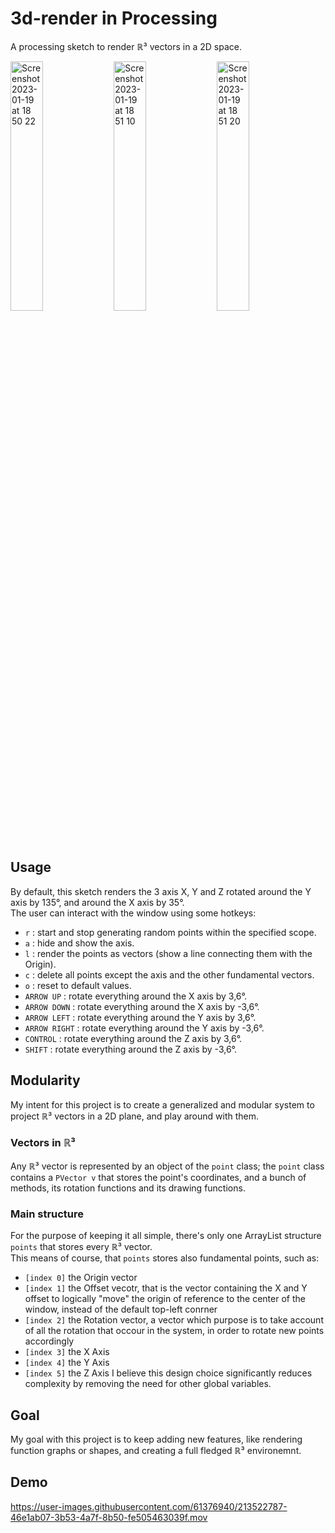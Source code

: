 # 3d-render in Processing

A processing sketch to render ℝ³ vectors in a 2D space.

<img width="32%" alt="Screenshot 2023-01-19 at 18 50 22" src="https://user-images.githubusercontent.com/61376940/213523701-3229a566-d5a7-4027-b941-3558ed3f9b88.png"> <img width="32%" alt="Screenshot 2023-01-19 at 18 51 10" src="https://user-images.githubusercontent.com/61376940/213523677-a5dacf1f-8c1b-4add-a194-6c552a8308b4.png"> <img width="32%" alt="Screenshot 2023-01-19 at 18 51 20" src="https://user-images.githubusercontent.com/61376940/213523692-253090af-8e97-49c8-b60d-6202b4390635.png">

## Usage  

  By default, this sketch renders the 3 axis X, Y and Z rotated around the Y axis by 135°, and around the X axis by 35°.  
  The user can interact with the window using some hotkeys:
  - `r` : start and stop generating random points within the specified scope.
  - `a` : hide and show the axis.
  - `l` : render the points as vectors (show a line connecting them with the Origin).
  - `c` : delete all points except the axis and the other fundamental vectors.
  - `o` : reset to default values.
  - `ARROW UP` : rotate everything around the X axis by 3,6°.
  - `ARROW DOWN` : rotate everything around the X axis by -3,6°.
  - `ARROW LEFT` : rotate everything around the Y axis by 3,6°.
  - `ARROW RIGHT` : rotate everything around the Y axis by -3,6°.
  - `CONTROL` : rotate everything around the Z axis by 3,6°.
  - `SHIFT` : rotate everything around the Z axis by -3,6°.

## Modularity
My intent for this project is to create a generalized and modular system to project ℝ³ vectors in a 2D plane, and play around with them.  
### Vectors in ℝ³
Any ℝ³ vector is represented by an object of the `point` class; the `point` class contains a `PVector v` that stores the point's coordinates, and a bunch of methods, its rotation functions and its drawing functions.

### Main structure
For the purpose of keeping it all simple, there's only one ArrayList structure `points` that stores every ℝ³ vector.  
This means of course, that `points` stores also fundamental points, such as:
- `[index 0]` the Origin vector 
- `[index 1]` the Offset vecotr, that is the vector containing the X and Y offset to logically "move" the origin of reference to the center of the window, instead of the default top-left conrner
- `[index 2]` the Rotation vector, a vector which purpose is to take account of all the rotation that occour in the system, in order to rotate new points accordingly
- `[index 3]` the X Axis
- `[index 4]` the Y Axis
- `[index 5]` the Z Axis
I believe this design choice significantly reduces complexity by removing the need for other global variables.

## Goal
My goal with this project is to keep adding new features, like rendering function graphs or shapes, and creating a full fledged ℝ³ environemnt.

## Demo
https://user-images.githubusercontent.com/61376940/213522787-46e1ab07-3b53-4a7f-8b50-fe505463039f.mov
